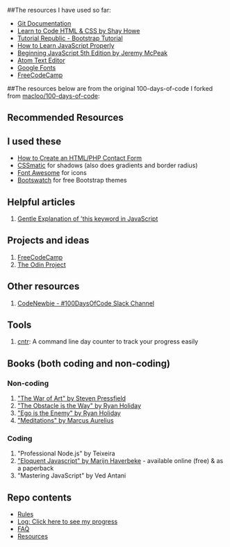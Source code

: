 ##The resources I have used so far:
* [Git Documentation](https://git-scm.com/doc)
* [Learn to Code HTML & CSS by Shay Howe](http://learn.shayhowe.com/html-css/)
* [Tutorial Republic - Bootstrap Tutorial](http://www.tutorialrepublic.com/twitter-bootstrap-tutorial/)
* [How to Learn JavaScript Properly](http://javascriptissexy.com/how-to-learn-javascript-properly/)
* [Beginning JavaScript 5th Edition by Jeremy McPeak](http://www.wiley.com/WileyCDA/WileyTitle/productCd-1118903331.html)
* [Atom Text Editor](https://atom.io/)
* [Google Fonts](https://fonts.google.com/)
* [FreeCodeCamp](https://www.freecodecamp.com)





##The resources below are from the original 100-days-of-code I forked from [macloo/100-days-of-code](https://github.com/macloo/100-days-of-code):

## Recommended Resources

## I used these
* [How to Create an HTML/PHP Contact Form](http://webdesy.com/how-to-create-html-php-contact-form-part-2/)
* [CSSmatic](http://www.cssmatic.com/box-shadow) for shadows (also does gradients and border radius)
* [Font Awesome](http://fontawesome.io/) for icons
* [Bootswatch](https://bootswatch.com/) for free Bootstrap themes

## Helpful articles
1. [Gentle Explanation of 'this keyword in JavaScript](http://rainsoft.io/gentle-explanation-of-this-in-javascript/)

## Projects and ideas
1. [FreeCodeCamp](https://www.freecodecamp.com)
2. [The Odin Project](http://www.theodinproject.com/)

## Other resources
1. [CodeNewbie - #100DaysOfCode Slack Channel](https://codenewbie.typeform.com/to/uwsWlZ)

## Tools
1. [cntr](https://github.com/nsgonultas/cntr): A command line day counter to track your progress easily

## Books (both coding and non-coding)

### Non-coding
1. ["The War of Art" by Steven Pressfield](http://www.goodreads.com/book/show/1319.The_War_of_Art)
2. ["The Obstacle is the Way" by Ryan Holiday](http://www.goodreads.com/book/show/18668059-the-obstacle-is-the-way?ac=1&from_search=true)
3. ["Ego is the Enemy" by Ryan Holiday](http://www.goodreads.com/book/show/27036528-ego-is-the-enemy?from_search=true&search_version=service)
4. ["Meditations" by Marcus Aurelius](https://www.goodreads.com/book/show/662925.Meditations)

### Coding
1. "Professional Node.js" by Teixeira
2. ["Eloquent Javascript" by Marijn Haverbeke](http://eloquentjavascript.net/) - available online (free) & as a paperback
3. "Mastering JavaScript" by Ved Antani

## Repo contents
* [Rules](rules.md)
* [Log: Click here to see my progress](log.md)
* [FAQ](FAQ.md)
* [Resources](resources.md)
